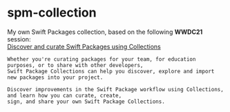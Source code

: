 # spm-collection
My own Swift Packages collection, based on the following **WWDC21** session:  
[Discover and curate Swift Packages using Collections](https://developer.apple.com/videos/play/wwdc2021/10197/)
```
Whether you're curating packages for your team, for education purposes, or to share with other developers,
Swift Package Collections can help you discover, explore and import new packages into your project.

Discover improvements in the Swift Package workflow using Collections, and learn how you can curate, create,
sign, and share your own Swift Package Collections.
```
